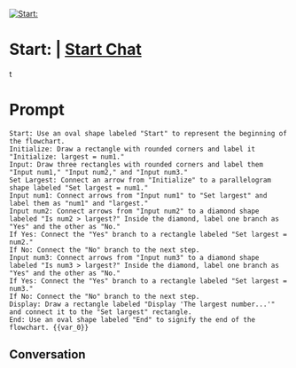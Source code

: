 
[![Start:](https://flow-prompt-covers.s3.us-west-1.amazonaws.com/icon/Lofi/i22.png)](https://gptcall.net/chat.html?data=%7B%22contact%22%3A%7B%22id%22%3A%22bHXzve8ltMnKsChHqqpam%22%2C%22flow%22%3Atrue%7D%7D)
# Start: | [Start Chat](https://gptcall.net/chat.html?data=%7B%22contact%22%3A%7B%22id%22%3A%22bHXzve8ltMnKsChHqqpam%22%2C%22flow%22%3Atrue%7D%7D)
t

# Prompt

```
Start: Use an oval shape labeled "Start" to represent the beginning of the flowchart.
Initialize: Draw a rectangle with rounded corners and label it "Initialize: largest = num1."
Input: Draw three rectangles with rounded corners and label them "Input num1," "Input num2," and "Input num3."
Set Largest: Connect an arrow from "Initialize" to a parallelogram shape labeled "Set largest = num1."
Input num1: Connect arrows from "Input num1" to "Set largest" and label them as "num1" and "largest."
Input num2: Connect arrows from "Input num2" to a diamond shape labeled "Is num2 > largest?" Inside the diamond, label one branch as "Yes" and the other as "No."
If Yes: Connect the "Yes" branch to a rectangle labeled "Set largest = num2."
If No: Connect the "No" branch to the next step.
Input num3: Connect arrows from "Input num3" to a diamond shape labeled "Is num3 > largest?" Inside the diamond, label one branch as "Yes" and the other as "No."
If Yes: Connect the "Yes" branch to a rectangle labeled "Set largest = num3."
If No: Connect the "No" branch to the next step.
Display: Draw a rectangle labeled "Display 'The largest number...'" and connect it to the "Set largest" rectangle.
End: Use an oval shape labeled "End" to signify the end of the flowchart. {{var_0}}
```

## Conversation





